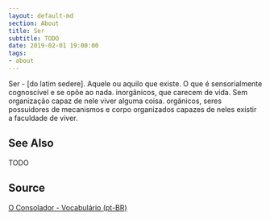 ```yaml
---
layout: default-md
section: About
title: Ser
subtitle: TODO
date: 2019-02-01 19:00:00
tags:
- about
---
```


Ser - [do latim sedere]. Aquele ou aquilo que existe. O que é sensorialmente cognoscível e se opõe ao nada. inorgânicos, que carecem de vida. Sem organização capaz de nele viver alguma coisa. orgânicos, seres possuidores de mecanismos e corpo organizados capazes de neles existir a faculdade de viver. 

## See Also
TODO

## Source
[O Consolador - Vocabulário (pt-BR)](http://www.oconsolador.com.br/linkfixo/vocabulario/principal.html)

